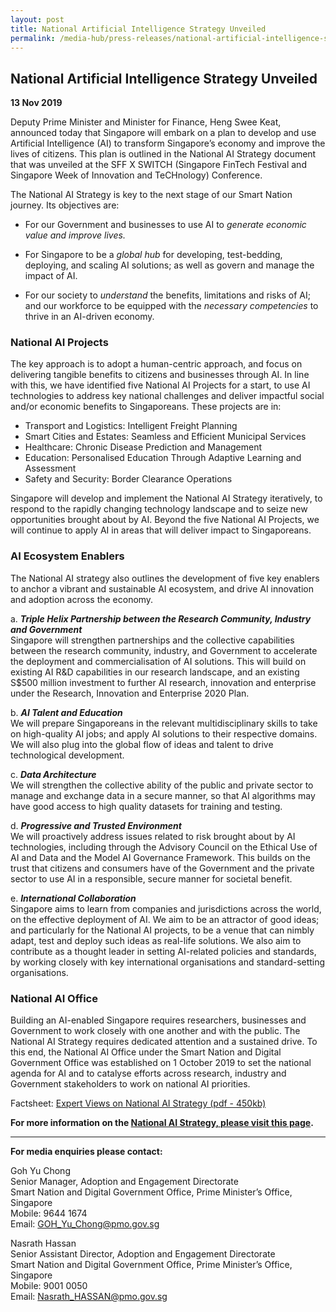 ```yaml
---
layout: post
title: National Artificial Intelligence Strategy Unveiled
permalink: /media-hub/press-releases/national-artificial-intelligence-strategy-unveiled
---
```

## National Artificial Intelligence Strategy Unveiled

**13 Nov 2019**

Deputy Prime Minister and Minister for Finance, Heng Swee Keat, announced today that Singapore will embark on a plan to develop and use Artificial Intelligence (AI) to transform Singapore’s economy and improve the lives of citizens. This plan is outlined in the National AI Strategy document that was unveiled at the SFF X SWITCH (Singapore FinTech Festival and Singapore Week of Innovation and TeCHnology) Conference.

The National AI Strategy is key to the next stage of our Smart Nation journey. Its objectives are:

  * For our Government and businesses to use AI to _generate economic value and improve lives._  
  
  * For Singapore to be a _global hub_ for developing, test-bedding, deploying, and scaling AI solutions; as well as govern and manage the impact of AI.  
  
  * For our society to _understand_ the benefits, limitations and risks of AI; and our workforce to be equipped with the _necessary competencies_ to thrive in an AI-driven economy.

### National AI Projects 

The key approach is to adopt a human-centric approach, and focus on delivering tangible benefits to citizens and businesses through AI. In line with this, we have identified five National AI Projects for a start, to use AI technologies to address key national challenges and deliver impactful social and/or economic benefits to Singaporeans. These projects are in:

  * Transport and Logistics: Intelligent Freight Planning
  * Smart Cities and Estates: Seamless and Efficient Municipal Services
  * Healthcare: Chronic Disease Prediction and Management
  * Education: Personalised Education Through Adaptive Learning and Assessment
  * Safety and Security: Border Clearance Operations

Singapore will develop and implement the National AI Strategy iteratively, to respond to the rapidly changing technology landscape and to seize new opportunities brought about by AI. Beyond the five National AI Projects, we will continue to apply AI in areas that will deliver impact to Singaporeans.

### AI Ecosystem Enablers

The National AI strategy also outlines the development of five key enablers to anchor a vibrant and sustainable AI ecosystem, and drive AI innovation and adoption across the economy.

  a. _**Triple Helix Partnership between the Research Community, Industry and Government**_<br>
  Singapore will strengthen partnerships and the collective capabilities between the research community, industry, and Government to accelerate the deployment and commercialisation of AI solutions. This will build on existing AI R&D capabilities in our research landscape, and an existing S$500 million investment to further AI research, innovation and enterprise under the Research, Innovation and Enterprise 2020 Plan.
    
  b. _**AI Talent and Education**_<br>
  We will prepare Singaporeans in the relevant multidisciplinary skills to take on high-quality AI jobs; and apply AI solutions to their respective domains. We will also plug into the global flow of ideas and talent to drive technological development.
    
  c. _**Data Architecture**_<br>
  We will strengthen the collective ability of the public and private sector to manage and exchange data in a secure manner, so that AI algorithms may have good access to high quality datasets for training and testing.
    
  d. _**Progressive and Trusted Environment**_<br>
  We will proactively address issues related to risk brought about by AI technologies, including through the Advisory Council on the Ethical Use of AI and Data and the Model AI Governance Framework. This builds on the trust that citizens and consumers have of the Government and the private sector to use AI in a responsible, secure manner for societal benefit.
    
  e. _**International Collaboration**_<br>
  Singapore aims to learn from companies and jurisdictions across the world, on the effective deployment of AI. We aim to be an attractor of good ideas; and particularly for the National AI projects, to be a venue that can nimbly adapt, test and deploy such ideas as real-life solutions. We also aim to contribute as a thought leader in setting AI-related policies and standards, by working closely with key international organisations and standard-setting organisations.

### National AI Office

Building an AI-enabled Singapore requires researchers, businesses and Government to work closely with one another and with the public. The National AI Strategy requires dedicated attention and a sustained drive. To this end, the National AI Office under the Smart Nation and Digital Government Office  was established on 1 October 2019 to set the national agenda for AI and to catalyse efforts across research, industry and Government stakeholders to work on national AI priorities.

Factsheet: [Expert Views on National AI Strategy (pdf - 450kb)](/files/press-releases/2019/expert-views-on-national-ai-strategy.pdf)

**For more information on the [National AI Strategy, please visit this page](/abt-smart-nation/artificial-intelligence).**

---

**For media enquiries please contact:**

Goh Yu Chong<br>
Senior Manager, Adoption and Engagement Directorate<br>
Smart Nation and Digital Government Office, Prime Minister’s Office, Singapore<br>
Mobile: 9644 1674<br>
Email: [GOH_Yu_Chong@pmo.gov.sg](mailto:GOH_Yu_Chong@pmo.gov.sg)

Nasrath Hassan<br>
Senior Assistant Director, Adoption and Engagement Directorate<br>
Smart Nation and Digital Government Office, Prime Minister’s Office, Singapore<br>
Mobile: 9001 0050<br>
Email: [Nasrath_HASSAN@pmo.gov.sg](mailto:Nasrath_HASSAN@pmo.gov.sg)